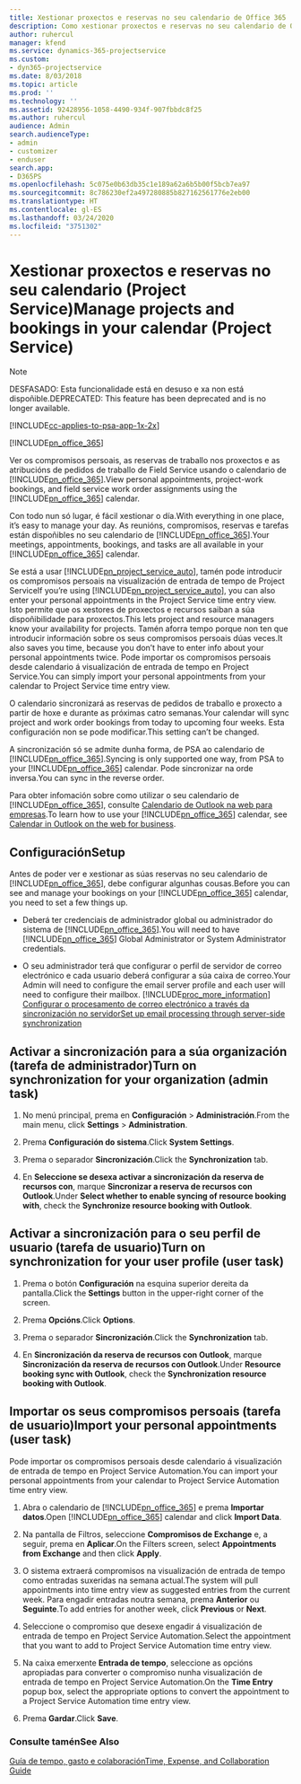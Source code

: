 ```yaml
---
title: Xestionar proxectos e reservas no seu calendario de Office 365
description: Como xestionar proxectos e reservas no seu calendario de Office 365
author: ruhercul
manager: kfend
ms.service: dynamics-365-projectservice
ms.custom:
- dyn365-projectservice
ms.date: 8/03/2018
ms.topic: article
ms.prod: ''
ms.technology: ''
ms.assetid: 92428956-1058-4490-934f-907fbbdc8f25
ms.author: ruhercul
audience: Admin
search.audienceType:
- admin
- customizer
- enduser
search.app:
- D365PS
ms.openlocfilehash: 5c075e0b63db35c1e189a62a6b5b00f5bcb7ea97
ms.sourcegitcommit: 8c786230ef2a497280885b827162561776e2eb00
ms.translationtype: HT
ms.contentlocale: gl-ES
ms.lasthandoff: 03/24/2020
ms.locfileid: "3751302"
---
```

# <a name="manage-projects-and-bookings-in-your-calendar-project-service"></a><span data-ttu-id="1af12-103">Xestionar proxectos e reservas no seu calendario (Project Service)</span><span class="sxs-lookup"><span data-stu-id="1af12-103">Manage projects and bookings in your calendar (Project Service)</span></span>

> [!Note]
> <span data-ttu-id="1af12-104">DESFASADO: Esta funcionalidade está en desuso e xa non está dispoñible.</span><span class="sxs-lookup"><span data-stu-id="1af12-104">DEPRECATED: This feature has been deprecated and is no longer available.</span></span>

[!INCLUDE[cc-applies-to-psa-app-1x-2x](../includes/cc-applies-to-psa-app-1x-2x.md)]

[!INCLUDE[pn_office_365](../includes/pn-office-365.md)] 

<span data-ttu-id="1af12-105">Ver os compromisos persoais, as reservas de traballo nos proxectos e as atribucións de pedidos de traballo de Field Service usando o calendario de [!INCLUDE[pn_office_365](../includes/pn-office-365.md)].</span><span class="sxs-lookup"><span data-stu-id="1af12-105">View personal appointments, project-work bookings, and field service work order assignments using the [!INCLUDE[pn_office_365](../includes/pn-office-365.md)] calendar.</span></span>  
  
 <span data-ttu-id="1af12-106">Con todo nun só lugar, é fácil xestionar o día.</span><span class="sxs-lookup"><span data-stu-id="1af12-106">With everything in one place, it’s easy to manage your day.</span></span> <span data-ttu-id="1af12-107">As reunións, compromisos, reservas e tarefas están dispoñibles no seu calendario de [!INCLUDE[pn_office_365](../includes/pn-office-365.md)].</span><span class="sxs-lookup"><span data-stu-id="1af12-107">Your meetings, appointments, bookings, and tasks are all available in your [!INCLUDE[pn_office_365](../includes/pn-office-365.md)] calendar.</span></span>  
  
 <span data-ttu-id="1af12-108">Se está a usar [!INCLUDE[pn_project_service_auto](../includes/pn-project-service-auto.md)], tamén pode introducir os compromisos persoais na visualización de entrada de tempo de Project Service</span><span class="sxs-lookup"><span data-stu-id="1af12-108">If you’re using [!INCLUDE[pn_project_service_auto](../includes/pn-project-service-auto.md)], you can also enter your personal appointments in the Project Service time entry view.</span></span> <span data-ttu-id="1af12-109">Isto permite que os xestores de proxectos e recursos saiban a súa dispoñibilidade para proxectos.</span><span class="sxs-lookup"><span data-stu-id="1af12-109">This lets project and resource managers know your availability for projects.</span></span> <span data-ttu-id="1af12-110">Tamén aforra tempo porque non ten que introducir información sobre os seus compromisos persoais dúas veces.</span><span class="sxs-lookup"><span data-stu-id="1af12-110">It also saves you time, because you don’t have to enter info about your personal appointments twice.</span></span> <span data-ttu-id="1af12-111">Pode importar os compromisos persoais desde calendario á visualización de entrada de tempo en Project Service.</span><span class="sxs-lookup"><span data-stu-id="1af12-111">You can simply import your personal appointments from your calendar to Project Service time entry view.</span></span>  
  
 <span data-ttu-id="1af12-112">O calendario sincronizará as reservas de pedidos de traballo e proxecto a partir de hoxe e durante as próximas catro semanas.</span><span class="sxs-lookup"><span data-stu-id="1af12-112">Your calendar will sync project and work order bookings from today to upcoming four weeks.</span></span> <span data-ttu-id="1af12-113">Esta configuración non se pode modificar.</span><span class="sxs-lookup"><span data-stu-id="1af12-113">This setting can’t be changed.</span></span>  
  
 <span data-ttu-id="1af12-114">A sincronización só se admite dunha forma, de PSA ao calendario de [!INCLUDE[pn_office_365](../includes/pn-office-365.md)].</span><span class="sxs-lookup"><span data-stu-id="1af12-114">Syncing is only supported one way, from PSA to your [!INCLUDE[pn_office_365](../includes/pn-office-365.md)] calendar.</span></span> <span data-ttu-id="1af12-115">Pode sincronizar na orde inversa.</span><span class="sxs-lookup"><span data-stu-id="1af12-115">You can sync in the reverse order.</span></span> 
  
 <span data-ttu-id="1af12-116">Para obter infomación sobre como utilizar o seu calendario de [!INCLUDE[pn_office_365](../includes/pn-office-365.md)], consulte [Calendario de Outlook na web para empresas](https://support.office.com/article/Calendar-in-Outlook-on-the-web-for-business-5219c457-d1fe-4c2f-9032-1a816b88e936).</span><span class="sxs-lookup"><span data-stu-id="1af12-116">To learn how to use your [!INCLUDE[pn_office_365](../includes/pn-office-365.md)] calendar, see [Calendar in Outlook on the web for business](https://support.office.com/article/Calendar-in-Outlook-on-the-web-for-business-5219c457-d1fe-4c2f-9032-1a816b88e936).</span></span>  
  
## <a name="setup"></a><span data-ttu-id="1af12-117">Configuración</span><span class="sxs-lookup"><span data-stu-id="1af12-117">Setup</span></span>  
 <span data-ttu-id="1af12-118">Antes de poder ver e xestionar as súas reservas no seu calendario de [!INCLUDE[pn_office_365](../includes/pn-office-365.md)], debe configurar algunhas cousas.</span><span class="sxs-lookup"><span data-stu-id="1af12-118">Before you can see and manage your bookings on your [!INCLUDE[pn_office_365](../includes/pn-office-365.md)] calendar, you need to set a few things up.</span></span>  
  
- <span data-ttu-id="1af12-119">Deberá ter credenciais de administrador global ou administrador do sistema de [!INCLUDE[pn_office_365](../includes/pn-office-365.md)].</span><span class="sxs-lookup"><span data-stu-id="1af12-119">You will need to have [!INCLUDE[pn_office_365](../includes/pn-office-365.md)] Global Administrator or System Administrator credentials.</span></span>  
  
- <span data-ttu-id="1af12-120">O seu administrador terá que configurar o perfil de servidor de correo electrónico e cada usuario deberá configurar a súa caixa de correo.</span><span class="sxs-lookup"><span data-stu-id="1af12-120">Your Admin will need to configure the email server profile and each user will need to configure their mailbox.</span></span> [!INCLUDE[proc_more_information](../includes/proc-more-information.md)] <span data-ttu-id="1af12-121">[Configurar o procesamento de correo electrónico a través da sincronización no servidor](../admin/set-up-server-side-synchronization-of-email-appointments-contacts-and-tasks.md)</span><span class="sxs-lookup"><span data-stu-id="1af12-121">[Set up email processing through server-side synchronization](../admin/set-up-server-side-synchronization-of-email-appointments-contacts-and-tasks.md)</span></span>  
  
## <a name="turn-on-synchronization-for-your-organization-admin-task"></a><span data-ttu-id="1af12-122">Activar a sincronización para a súa organización (tarefa de administrador)</span><span class="sxs-lookup"><span data-stu-id="1af12-122">Turn on synchronization for your organization (admin task)</span></span>  
  
1.  <span data-ttu-id="1af12-123">No menú principal, prema en **Configuración** > **Administración**.</span><span class="sxs-lookup"><span data-stu-id="1af12-123">From the main menu, click **Settings** > **Administration**.</span></span>  
  
2.  <span data-ttu-id="1af12-124">Prema **Configuración do sistema**.</span><span class="sxs-lookup"><span data-stu-id="1af12-124">Click **System Settings**.</span></span>  
  
3.  <span data-ttu-id="1af12-125">Prema o separador **Sincronización**.</span><span class="sxs-lookup"><span data-stu-id="1af12-125">Click the **Synchronization** tab.</span></span>  
  
4.  <span data-ttu-id="1af12-126">En **Seleccione se desexa activar a sincronización da reserva de recursos con**, marque **Sincronizar a reserva de recursos con Outlook**.</span><span class="sxs-lookup"><span data-stu-id="1af12-126">Under **Select whether to enable syncing of resource booking with**, check the **Synchronize resource booking with Outlook**.</span></span>  
  
## <a name="turn-on-synchronization-for-your-user-profile-user-task"></a><span data-ttu-id="1af12-127">Activar a sincronización para o seu perfil de usuario (tarefa de usuario)</span><span class="sxs-lookup"><span data-stu-id="1af12-127">Turn on synchronization for your user profile (user task)</span></span>  
  
1.  <span data-ttu-id="1af12-128">Prema o botón **Configuración**  na esquina superior dereita da pantalla.</span><span class="sxs-lookup"><span data-stu-id="1af12-128">Click the **Settings** button in the upper-right corner of the screen.</span></span>  
  
2.  <span data-ttu-id="1af12-129">Prema **Opcións**.</span><span class="sxs-lookup"><span data-stu-id="1af12-129">Click **Options**.</span></span>  
  
3.  <span data-ttu-id="1af12-130">Prema o separador **Sincronización**.</span><span class="sxs-lookup"><span data-stu-id="1af12-130">Click the **Synchronization** tab.</span></span>  
  
4.  <span data-ttu-id="1af12-131">En **Sincronización da reserva de recursos con Outlook**, marque **Sincronización da reserva de recursos con Outlook**.</span><span class="sxs-lookup"><span data-stu-id="1af12-131">Under **Resource booking sync with Outlook**, check the **Synchronization resource booking with Outlook**.</span></span>  
  
## <a name="import-your-personal-appointments-user-task"></a><span data-ttu-id="1af12-132">Importar os seus compromisos persoais (tarefa de usuario)</span><span class="sxs-lookup"><span data-stu-id="1af12-132">Import your personal appointments (user task)</span></span>  
 <span data-ttu-id="1af12-133">Pode importar os compromisos persoais desde calendario á visualización de entrada de tempo en Project Service Automation.</span><span class="sxs-lookup"><span data-stu-id="1af12-133">You can import your personal appointments from your calendar to Project Service Automation time entry view.</span></span>  
  
1. <span data-ttu-id="1af12-134">Abra o calendario de [!INCLUDE[pn_office_365](../includes/pn-office-365.md)] e prema **Importar datos**.</span><span class="sxs-lookup"><span data-stu-id="1af12-134">Open [!INCLUDE[pn_office_365](../includes/pn-office-365.md)] calendar and click **Import Data**.</span></span>  
  
2. <span data-ttu-id="1af12-135">Na pantalla de Filtros, seleccione **Compromisos de Exchange** e, a seguir, prema en **Aplicar**.</span><span class="sxs-lookup"><span data-stu-id="1af12-135">On the Filters screen, select **Appointments from Exchange** and then click **Apply**.</span></span>  
  
3. <span data-ttu-id="1af12-136">O sistema extraerá compromisos na visualización de entrada de tempo como entradas suxeridas na semana actual.</span><span class="sxs-lookup"><span data-stu-id="1af12-136">The system will pull appointments into time entry view as suggested entries from the current week.</span></span> <span data-ttu-id="1af12-137">Para engadir entradas noutra semana, prema **Anterior** ou **Seguinte**.</span><span class="sxs-lookup"><span data-stu-id="1af12-137">To add entries for another week, click **Previous** or **Next**.</span></span>  
  
4. <span data-ttu-id="1af12-138">Seleccione o compromiso que desexe engadir á visualización de entrada de tempo en Project Service Automation.</span><span class="sxs-lookup"><span data-stu-id="1af12-138">Select the appointment that you want to add to Project Service Automation time entry view.</span></span>  
  
5. <span data-ttu-id="1af12-139">Na caixa emerxente **Entrada de tempo**, seleccione as opcións apropiadas para converter o compromiso nunha visualización de entrada de tempo en Project Service Automation.</span><span class="sxs-lookup"><span data-stu-id="1af12-139">On the **Time Entry** popup box, select the appropriate options to convert the appointment to a Project Service Automation time entry view.</span></span>  
  
6. <span data-ttu-id="1af12-140">Prema **Gardar**.</span><span class="sxs-lookup"><span data-stu-id="1af12-140">Click **Save**.</span></span>  
  
### <a name="see-also"></a><span data-ttu-id="1af12-141">Consulte tamén</span><span class="sxs-lookup"><span data-stu-id="1af12-141">See Also</span></span>  
 [<span data-ttu-id="1af12-142">Guía de tempo, gasto e colaboración</span><span class="sxs-lookup"><span data-stu-id="1af12-142">Time, Expense, and Collaboration Guide</span></span>](../project-service/time-expense-collaboration-guide.md)
